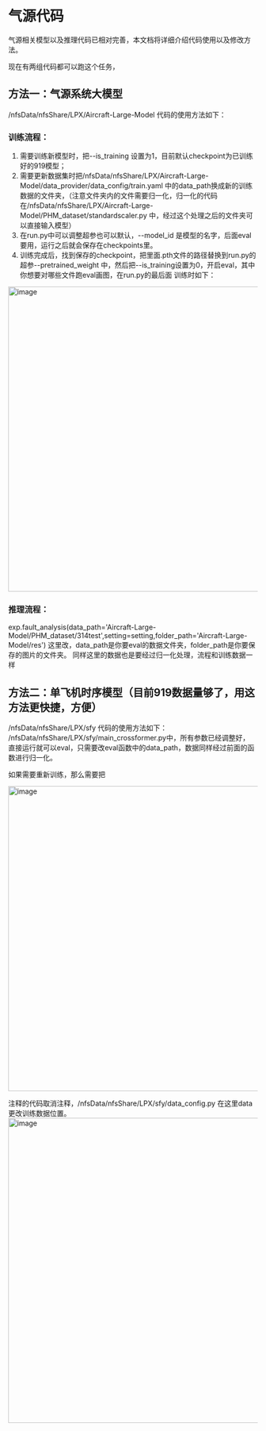 # 气源代码
气源相关模型以及推理代码已相对完善，本文档将详细介绍代码使用以及修改方法。

现在有两组代码都可以跑这个任务，
## 方法一：气源系统大模型
/nfsData/nfsShare/LPX/Aircraft-Large-Model 代码的使用方法如下：
### 训练流程：
1. 需要训练新模型时，把--is_training 设置为1，目前默认checkpoint为已训练好的919模型；
2. 需要更新数据集时把/nfsData/nfsShare/LPX/Aircraft-Large-Model/data_provider/data_config/train.yaml 中的data_path换成新的训练数据的文件夹，（注意文件夹内的文件需要归一化，归一化的代码在/nfsData/nfsShare/LPX/Aircraft-Large-Model/PHM_dataset/standardscaler.py 中，经过这个处理之后的文件夹可以直接输入模型）
3. 在run.py中可以调整超参也可以默认，--model_id 是模型的名字，后面eval要用，运行之后就会保存在checkpoints里。
4. 训练完成后，找到保存的checkpoint，把里面.pth文件的路径替换到run.py的超参--pretrained_weight 中，然后把--is_training设置为0，开启eval，其中你想要对哪些文件跑eval画图，在run.py的最后面
训练时如下：
<img width="615" alt="image" src="https://github.com/user-attachments/assets/7b7b4137-05bc-4427-a624-e0218171b16e" />

### 推理流程：
exp.fault_analysis(data_path='Aircraft-Large-Model/PHM_dataset/314test',setting=setting,folder_path='Aircraft-Large-Model/res') 这里改，data_path是你要eval的数据文件夹，folder_path是你要保存的图片的文件夹。
同样这里的数据也是要经过归一化处理，流程和训练数据一样

## 方法二：单飞机时序模型（目前919数据量够了，用这方法更快捷，方便）
/nfsData/nfsShare/LPX/sfy 代码的使用方法如下：
/nfsData/nfsShare/LPX/sfy/main_crossformer.py中，所有参数已经调整好，
直接运行就可以eval，只需要改eval函数中的data_path，数据同样经过前面的函数进行归一化。

如果需要重新训练，那么需要把

<img width="615" alt="image" src="https://github.com/user-attachments/assets/f913dd11-41e3-41a9-943c-4c274b41bb3d" />

注释的代码取消注释，/nfsData/nfsShare/LPX/sfy/data_config.py 在这里data更改训练数据位置。
<img width="615" alt="image" src="https://github.com/user-attachments/assets/b7c21e5e-1718-453d-9eb1-a650e965a252" />
